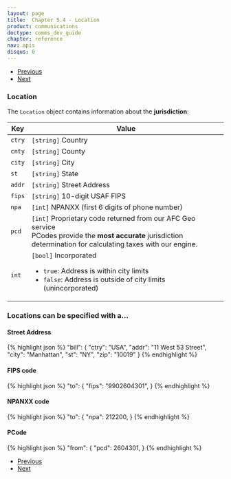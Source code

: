 ```yaml
---
layout: page
title:  Chapter 5.4 - Location
product: communications
doctype: comms_dev_guide
chapter: reference
nav: apis
disqus: 0
---
```


<ul class="pager">
  <li class="previous"><a href="/communications/dev-guide/reference/invoice/"><i class="glyphicon glyphicon-chevron-left"></i>Previous</a></li>
  <li class="next"><a href="/communications/dev-guide/reference/line-item/">Next<i class="glyphicon glyphicon-chevron-right"></i></a></li>
</ul>

<h3>Location</h3>

The <code>Location</code> object contains information about the <b>jurisdiction</b>:

<div class="mobile-table">
  <table class="styled-table">
    <thead>
      <tr>
        <th>Key</th>
        <th>Value</th>
      </tr>
    </thead>
    <tbody>
        <tr>
            <td><code>ctry</code></td>
            <td><code>[string]</code> Country</td>
        </tr>
        <tr>
            <td><code>cnty</code></td>
            <td><code>[string]</code> County</td>
        </tr>
        <tr>
            <td><code>city</code></td>
            <td><code>[string]</code> City</td>
        </tr>
        <tr>
            <td><code>st</code></td>
            <td><code>[string]</code> State</td>
        </tr>
        <tr>
            <td><code>addr</code></td>
            <td><code>[string]</code> Street Address</td>
        </tr>
        <tr>
            <td><code>fips</code></td>
            <td><code>[string]</code> 10-digit USAF FIPS</td>
        </tr>
        <tr>
            <td><code>npa</code></td>
            <td><code>[int]</code> NPANXX (first 6 digits of phone number)</td>
        </tr>
        <tr>
            <td><code>pcd</code></td>
            <td><code>[int]</code> Proprietary code returned from our AFC Geo service
                <br>
                PCodes provide the <b>most accurate</b> jurisdiction determination for calculating taxes with our engine.
            </td>
        </tr>
        <tr>
            <td><code>int</code></td>
            <td><code>[bool]</code> Incorporated
                <br>
                <ul>
                    <li><code>true</code>: Address is within city limits</li>
                    <li><code>false</code>: Address is outside of city limits (unincorporated)</li>
                </ul>
            </td>
        </tr>
    </tbody>
  </table>
</div>
<h3>Locations can be specified with a...</h3>

<h4>Street Address</h4>
{% highlight json %}
"bill": {
        "ctry": "USA",
        "addr": "11 West 53 Street",
        "city": "Manhattan",
        "st": "NY",
        "zip": "10019"
}
{% endhighlight %}

<h4>FIPS code</h4>
{% highlight json %}
"to": {
        "fips": "9902604301",
}
{% endhighlight %}

<h4>NPANXX code</h4>
{% highlight json %}
"to": {
        "npa": 212200,
}
{% endhighlight %}

<h4>PCode</h4>
{% highlight json %}
"from": {
        "pcd": 2604301,
}
{% endhighlight %}

<ul class="pager">
  <li class="previous"><a href="/communications/dev-guide/reference/invoice/"><i class="glyphicon glyphicon-chevron-left"></i>Previous</a></li>
  <li class="next"><a href="/communications/dev-guide/reference/line-item/">Next<i class="glyphicon glyphicon-chevron-right"></i></a></li>
</ul>